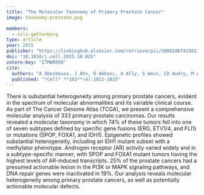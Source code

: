 ```yaml
---
title: "The Molecular Taxonomy of Primary Prostate Cancer"
image: taxonomy-prostate.png

members:
  - nils-gehlenborg
type: article
year: 2015
publisher: "https://linkinghub.elsevier.com/retrieve/pii/S0092867415013392"
doi: "10.1016/j.cell.2015.10.025"
zotero-key: "Z7MWREK8"
cite:
  authors: "A Abeshouse, J Ahn, R Akbani, A Ally, S Amin, CD Andry, M Annala, A Aprikian, J Armenia, A Arora, JT Auman, M Balasundaram, S Balu, CE Barbieri, T Bauer, CC Benz, A Bergeron, R Beroukhim, M Berrios, A Bivol, T Bodenheimer, L Boice, MS Bootwalla, R Borges dos Reis, PC Boutros, J Bowen, R Bowlby, J Boyd, RK Bradley, A Breggia, F Brimo, CA Bristow, D Brooks, BM Broom, AH Bryce, G Bubley, E Burks, YSN Butterfield, M Button, D Canes, CG Carlotti, R Carlsen, M Carmel, PR Carroll, SL Carter, R Cartun, BS Carver, JM Chan, MT Chang, Y Chen, AD Cherniack, S Chevalier, L Chin, J Cho, A Chu, E Chuah, S Chudamani, K Cibulskis, G Ciriello, A Clarke, MR Cooperberg, NM Corcoran, AJ Costello, J Cowan, D Crain, E Curley, K David, JA Demchok, F Demichelis, N Dhalla, R Dhir, A Doueik, B Drake, H Dvinge, N Dyakova, I Felau, ML Ferguson, S Frazer, S Freedland, Y Fu, SB Gabriel, J Gao, J Gardner, JM Gastier-Foster, N Gehlenborg, M Gerken, MB Gerstein, G Getz, AK Godwin, A Gopalan, M Graefen, K Graim, T Gribbin, R Guin, M Gupta, A Hadjipanayis, S Haider, L Hamel, DN Hayes, DI Heiman, J Hess, KA Hoadley, AH Holbrook, RA Holt, A Holway, CM Hovens, AP Hoyle, M Huang, CM Hutter, M Ittmann, L Iype, SR Jefferys, CD Jones, SJM Jones, H Juhl, A Kahles, CJ Kane, K Kasaian, M Kerger, E Khurana, J Kim, RJ Klein, R Kucherlapati, L Lacombe, M Ladanyi, PH Lai, PW Laird, ES Lander, M Latour, MS Lawrence, K Lau, T LeBien, D Lee, S Lee, KV Lehmann, KM Leraas, I Leshchiner, R Leung, JA Libertino, TM Lichtenberg, P Lin, WM Linehan, S Ling, SM Lippman, J Liu, W Liu, L Lochovsky, M Loda, C Logothetis, L Lolla, T Longacre, Y Lu, J Luo, Y Ma, HS Mahadeshwar, D Mallery, A Mariamidze, MA Marra, M Mayo, S McCall, G McKercher, S Meng, AM Mes-Masson, MJ Merino, M Meyerson, PA Mieczkowski, GB Mills, KRM Shaw, S Minner, A Moinzadeh, RA Moore, S Morris, C Morrison, LE Mose, AJ Mungall, BA Murray, JB Myers, R Naresh, J Nelson, MA Nelson, PS Nelson, Y Newton, MS Noble, H Noushmehr, M Nykter, A Pantazi, M Parfenov, PJ Park, JS Parker, J Paulauskis, R Penny, CM Perou, A Piché, T Pihl, PA Pinto, D Prandi, A Protopopov, NC Ramirez, A Rao, WK Rathmell, G Rätsch, X Ren, VE Reuter, SM Reynolds, SK Rhie, K Rieger-Christ, J Roach, AG Robertson, B Robinson, MA Rubin, F Saad, S Sadeghi, G Saksena, C Saller, A Salner, F Sanchez-Vega, C Sander, G Sandusky, G Sauter, A Sboner, PT Scardino, E Scarlata, JE Schein, T Schlomm, LS Schmidt, N Schultz, SE Schumacher, J Seidman, L Neder, S Seth, A Sharp, C Shelton, T Shelton, H Shen, R Shen, M Sherman, M Sheth, Y Shi, J Shih, I Shmulevich, J Simko, R Simon, JV Simons, P Sipahimalani, T Skelly, HJ Sofia, MG Soloway, X Song, A Sorcini, C Sougnez, S Stepa, C Stewart, J Stewart, JM Stuart, TB Sullivan, C Sun, H Sun, A Tam, D Tan, J Tang, R Tarnuzzer, K Tarvin, BS Taylor, P Teebagy, I Tenggara, B Têtu, A Tewari, N Thiessen, T Thompson, LB Thorne, DP Tirapelli, SA Tomlins, FA Trevisan, P Troncoso, LD True, MC Tsourlakis, S Tyekucheva, E Van Allen, DJ Van Den Berg, U Veluvolu, R Verhaak, CD Vocke, D Voet, Y Wan, Q Wang, W Wang, Z Wang, N Weinhold, JN Weinstein, DJ Weisenberger, MD Wilkerson, L Wise, J Witte, CC Wu, J Wu, Y Wu, AW Xu, SS Yadav, L Yang, L Yang, C Yau, H Ye, P Yena, T Zeng, JC Zenklusen, H Zhang, J Zhang, J Zhang, W Zhang, Y Zhong, K Zhu, E Zmuda"
  published: "*Cell* **163**(4):1011-1025"
---
```

There is substantial heterogeneity among primary prostate cancers, evident in the spectrum of molecular abnormalities and its variable clinical course. As part of The Cancer Genome Atlas (TCGA), we present a comprehensive molecular analysis of 333 primary prostate carcinomas. Our results revealed a molecular taxonomy in which 74% of these tumors fell into one of seven subtypes defined by specific gene fusions (ERG, ETV1/4, and FLI1) or mutations (SPOP, FOXA1, and IDH1). Epigenetic profiles showed substantial heterogeneity, including an IDH1 mutant subset with a methylator phenotype. Androgen receptor (AR) activity varied widely and in a subtype-specific manner, with SPOP and FOXA1 mutant tumors having the highest levels of AR-induced transcripts. 25% of the prostate cancers had a presumed actionable lesion in the PI3K or MAPK signaling pathways, and DNA repair genes were inactivated in 19%. Our analysis reveals molecular heterogeneity among primary prostate cancers, as well as potentially actionable molecular defects.